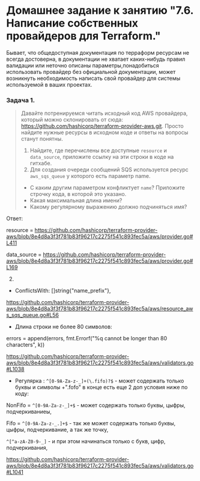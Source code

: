 # Домашнее задание к занятию "7.6. Написание собственных провайдеров для Terraform."

Бывает, что общедоступная документация по терраформ ресурсам не всегда достоверна, в документации не хватает каких-нибудь правил валидации или неточно описаны параметры,понадобиться использовать провайдер без официальной документации, может возникнуть необходимость написать свой провайдер для системы используемой в ваших проектах.

### Задача 1.

> Давайте потренируемся читать исходный код AWS провайдера, который можно склонировать от сюда: https://github.com/hashicorp/terraform-provider-aws.git. Просто найдите нужные ресурсы в исходном коде и ответы на вопросы станут понятны.
> 
> 1. Найдите, где перечислены все доступные `resource` и `data_source`, приложите ссылку на эти строки в коде на гитхабе.
> 2. Для создания очереди сообщений SQS используется ресурс `aws_sqs_queue` у которого есть параметр name.
> * С каким другим параметром конфликтует `name`? Приложите строчку кода, в которой это указано.
> * Какая максимальная длина имени?
> * Какому регулярному выражению должно подчиняться имя?

Ответ:

resource = https://github.com/hashicorp/terraform-provider-aws/blob/8e4d8a3f3f781b83f96217c2275f541c893fec5a/aws/provider.go#L411

data_source = https://github.com/hashicorp/terraform-provider-aws/blob/8e4d8a3f3f781b83f96217c2275f541c893fec5a/aws/provider.go#L169

2.
 * ConflictsWith: []string{"name_prefix"},
 
https://github.com/hashicorp/terraform-provider-aws/blob/8e4d8a3f3f781b83f96217c2275f541c893fec5a/aws/resource_aws_sqs_queue.go#L56
 
 * Длина строки не более 80 символов:
 
errors = append(errors, fmt.Errorf("%q cannot be longer than 80 characters", k))
         
https://github.com/hashicorp/terraform-provider-aws/blob/8e4d8a3f3f781b83f96217c2275f541c893fec5a/aws/validators.go#L1038
         
 * Регулярка : 
 `^[0-9A-Za-z-_]+(\.fifo)?$` - может содержать только буквы и символы +".fofo" в конце есть еще 2 доп условия ниже по коду: 
               
NonFifo = `^[0-9A-Za-z-_]+$` - может содержать только буквы, цыфры, подчеркиваниеы, 
                     
Fifo = `^[0-9A-Za-z-_.]+$` - так же может содержать только буквы, цыфры, подчеркивание, а так же точку, 
                     
`^[^a-zA-Z0-9-_]` -  и при этом начинаться только с букв, цифр, подчеркивания,
                            
https://github.com/hashicorp/terraform-provider-aws/blob/8e4d8a3f3f781b83f96217c2275f541c893fec5a/aws/validators.go#L1041
